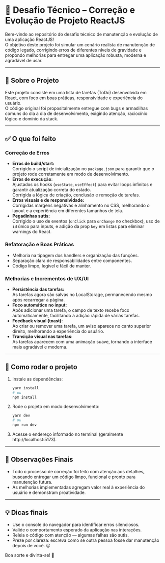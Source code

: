 # 🧠 Desafio Técnico – Correção e Evolução de Projeto ReactJS

Bem-vindo ao repositório do desafio técnico de manutenção e evolução de uma aplicação ReactJS!  
O objetivo deste projeto foi simular um cenário realista de manutenção de código legado, corrigindo erros de diferentes níveis de gravidade e propondo melhorias para entregar uma aplicação robusta, moderna e agradável de usar.

---

## 🚀 Sobre o Projeto

Este projeto consiste em uma lista de tarefas (ToDo) desenvolvida em React, com foco em boas práticas, responsividade e experiência do usuário.  
O código original foi propositalmente entregue com bugs e armadilhas comuns do dia a dia de desenvolvimento, exigindo atenção, raciocínio lógico e domínio da stack.

---

## ✅ O que foi feito

### **Correção de Erros**
- **Erros de build/start:**  
  Corrigido o script de inicialização no `package.json` para garantir que o projeto rode corretamente em modo de desenvolvimento.
- **Erros de execução:**  
  Ajustados os hooks (`useState`, `useEffect`) para evitar loops infinitos e garantir atualização correta do estado.  
  Corrigida a lógica de criação, conclusão e remoção de tarefas.
- **Erros visuais e de responsividade:**  
  Corrigidas margens negativas e alinhamento no CSS, melhorando o layout e a experiência em diferentes tamanhos de tela.
- **Pegadinhas sutis:**  
  Corrigido o uso de eventos (`onClick` para `onChange` no checkbox), uso de `id` único para inputs, e adição da prop `key` em listas para eliminar warnings do React.

### **Refatoração e Boas Práticas**
- Melhoria na tipagem dos handlers e organização das funções.
- Separação clara de responsabilidades entre componentes.
- Código limpo, legível e fácil de manter.

### **Melhorias e Incrementos de UX/UI**
- **Persistência das tarefas:**  
  As tarefas agora são salvas no LocalStorage, permanecendo mesmo após recarregar a página.
- **Foco automático no input:**  
  Após adicionar uma tarefa, o campo de texto recebe foco automaticamente, facilitando a adição rápida de várias tarefas.
- **Feedback visual (toast):**  
  Ao criar ou remover uma tarefa, um aviso aparece no canto superior direito, melhorando a experiência do usuário.
- **Transição visual nas tarefas:**  
  As tarefas aparecem com uma animação suave, tornando a interface mais agradável e moderna.

---

## 🧪 Como rodar o projeto

1. Instale as dependências:
   ```bash
   yarn install
   # ou
   npm install
   ```

2. Rode o projeto em modo desenvolvimento:
   ```bash
   yarn dev
   # ou
   npm run dev
   ```

3. Acesse o endereço informado no terminal (geralmente http://localhost:5173).

---

## 📝 Observações Finais

- Todo o processo de correção foi feito com atenção aos detalhes, buscando entregar um código limpo, funcional e pronto para manutenção futura.
- As melhorias implementadas agregam valor real à experiência do usuário e demonstram proatividade.

---

## 💡 Dicas finais

- Use o console do navegador para identificar erros silenciosos.
- Valide o comportamento esperado da aplicação nas interações.
- Releia o código com atenção — algumas falhas são sutis.
- Preze por clareza: escreva como se outra pessoa fosse dar manutenção depois de você. 😉

Boa sorte e divirta-se! 🚀
